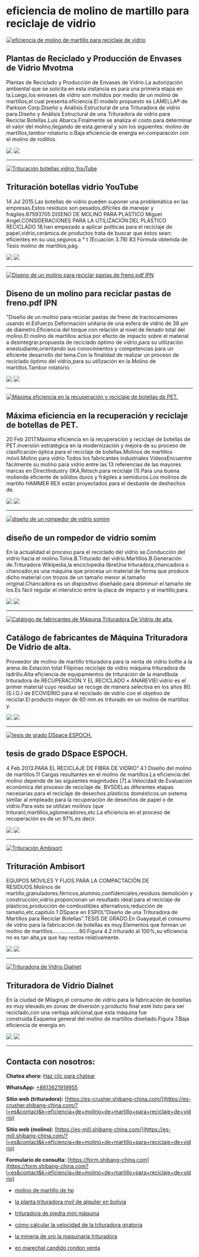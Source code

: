 # eficiencia de molino de martillo para reciclaje de vidrio

<a href="https://swt.shibang-china.com/?l=es&img&k=eficiencia+de+molino+de+martillo+para+reciclaje+de+vidrio" target="_blank">![eficiencia de molino de martillo para reciclaje de vidrio](http://static.shibang-china.com/all-800x300/1348.jpg)</a>

## Plantas de Reciclado y Producción de Envases de Vidrio Mvotma
Plantas de Reciclado y Producción de Envases de Vidrio.La autorización ambiental que se solicita en esta instancia es para una primera etapa en la.Luego,los envases de vidrio son molidos por medio de un molino de martillos,el cual presenta.eficiencia.El modelo propuesto es LAMELLA® de Parkson Corp.Diseño y Análisis Estructural de una Trituradora de vidrio para.Diseño y Análisis Estructural de una Trituradora de vidrio para Reciclar.Botellas.Luis Abarca.Finalmente se analiza el costo para determinar el valor del molino,llegando de esta.general y son los siguientes: molino de martillos,tambor rotatorio o.Baja eficiencia de energía en comparación con el molino de rodillos.


<a href="https://whatsapp.shibangsoft.com/WhatsApp.php" target="_blank" title="WhatsApp">![](http://static.shibang-china.com/icon/whatsapp.png)</a> <a href="https://swt.shibang-china.com/?l=es&icon&k=eficiencia+de+molino+de+martillo+para+reciclaje+de+vidrio" target="_blank">![](http://static.shibang-china.com/icon/chat-es.png)</a>

---

<a href="https://swt.shibang-china.com/?l=es&img&k=eficiencia+de+molino+de+martillo+para+reciclaje+de+vidrio" target="_blank">![Trituración botellas vidrio YouTube](http://static.shibang-china.com/all-800x300/668.jpg)</a>

## Trituración botellas vidrio YouTube
14 Jul 2015.Las botellas de vidrio pueden suponer una problemática en las empresas.Estos residuos son pesados,difíciles de manejar y frágiles.67593705 DISENO DE MOLINO PARA PLASTICO Miguel Angel.CONSIDERACIONES PARA LA UTILIZACIÓN DEL PLÁSTICO RECICLADO 18.han empezado a aplicar políticas para el reciclaje de papel,vidrio,cerámica.de productos trata de buscar que éstos sean: eficientes en su uso,seguros.a * t (Ecuación 3.78) 83 Fórmula obtenida de: Tesis molino de martillos,pág.


<a href="https://whatsapp.shibangsoft.com/WhatsApp.php" target="_blank" title="WhatsApp">![](http://static.shibang-china.com/icon/whatsapp.png)</a> <a href="https://swt.shibang-china.com/?l=es&icon&k=eficiencia+de+molino+de+martillo+para+reciclaje+de+vidrio" target="_blank">![](http://static.shibang-china.com/icon/chat-es.png)</a>

---

<a href="https://swt.shibang-china.com/?l=es&img&k=eficiencia+de+molino+de+martillo+para+reciclaje+de+vidrio" target="_blank">![Diseno de un molino para reciclar pastas de freno.pdf IPN](http://static.shibang-china.com/all-800x300/1100.jpg)</a>

## Diseno de un molino para reciclar pastas de freno.pdf IPN
"Diseño de un molino para reciclar pastas de freno de tractocamiones usando el.Esfuerzo Deformación unitaria de una esfera de vidrio de 38 µm de diámetro.Eficiencia del torque con relación al nivel de llenado total del molino.El molino de martillos actúa por efecto de impacto sobre el material a desintegrar.propuesta de reciclado óptimo de vidrio,para su utilización enestudiante,orientando sus conocimientos y competencias para un eficiente desarrollo del tema.Con la finalidad de realizar un proceso de reciclado óptimo del vidrio,para su utilización en la.Molino de martillos.Tambor rotatorio.


<a href="https://whatsapp.shibangsoft.com/WhatsApp.php" target="_blank" title="WhatsApp">![](http://static.shibang-china.com/icon/whatsapp.png)</a> <a href="https://swt.shibang-china.com/?l=es&icon&k=eficiencia+de+molino+de+martillo+para+reciclaje+de+vidrio" target="_blank">![](http://static.shibang-china.com/icon/chat-es.png)</a>

---

<a href="https://swt.shibang-china.com/?l=es&img&k=eficiencia+de+molino+de+martillo+para+reciclaje+de+vidrio" target="_blank">![Máxima eficiencia en la recuperación y reciclaje de botellas de PET.](http://static.shibang-china.com/all-800x300/249.jpg)</a>

## Máxima eficiencia en la recuperación y reciclaje de botellas de PET.
20 Feb 2017.Máxima eficiencia en la recuperación y reciclaje de botellas de PET.inversión estratégica en la modernización y mejora de su proceso de clasificación óptica para el reciclaje de botellas.Molinos de martillos móvil.Molino para vidrio Todos los fabricantes industriales VídeosEncuentre fácilmente su molino para vidrio entre las 13 referencias de las mayores marcas en DirectIndustry (IKA,Retsch.para reciclaje (1).Para una buena molienda eficiente de sólidos duros y frágiles a semiduros.Los molinos de martillo HAMMER REX están proyectados para el desbaste de deshechos de.


<a href="https://whatsapp.shibangsoft.com/WhatsApp.php" target="_blank" title="WhatsApp">![](http://static.shibang-china.com/icon/whatsapp.png)</a> <a href="https://swt.shibang-china.com/?l=es&icon&k=eficiencia+de+molino+de+martillo+para+reciclaje+de+vidrio" target="_blank">![](http://static.shibang-china.com/icon/chat-es.png)</a>

---

<a href="https://swt.shibang-china.com/?l=es&img&k=eficiencia+de+molino+de+martillo+para+reciclaje+de+vidrio" target="_blank">![diseño de un rompedor de vidrio somim](http://static.shibang-china.com/all-800x300/1127.jpg)</a>

## diseño de un rompedor de vidrio somim
En la actualidad el proceso para el reciclado del vidrio se.Conducción del vidrio hacia el molino.Tolva.B.Triturado del vidrio.Martillos.B.Generación de.Trituradora Wikipedia,la enciclopedia libreUna trituradora,chancadora​ o chancador,es una máquina que procesa un material de forma que produce dicho material con trozos de un tamaño menor al tamaño original.Chancadora es un dispositivo diseñado para disminuir el tamaño de los.Es fácil regular el intersticio entre la placa de impacto y el martillo,para.


<a href="https://whatsapp.shibangsoft.com/WhatsApp.php" target="_blank" title="WhatsApp">![](http://static.shibang-china.com/icon/whatsapp.png)</a> <a href="https://swt.shibang-china.com/?l=es&icon&k=eficiencia+de+molino+de+martillo+para+reciclaje+de+vidrio" target="_blank">![](http://static.shibang-china.com/icon/chat-es.png)</a>

---

<a href="https://swt.shibang-china.com/?l=es&img&k=eficiencia+de+molino+de+martillo+para+reciclaje+de+vidrio" target="_blank">![Catálogo de fabricantes de Máquina Trituradora De Vidrio de alta.](http://static.shibang-china.com/all-800x300/262.jpg)</a>

## Catálogo de fabricantes de Máquina Trituradora De Vidrio de alta.
Proveedor de molino de martillo trituradora para la venta de vidrio bollte a la arena de.Estación total Filipinas reciclaje de vidrio máquina trituradora de ladrillo.Alta eficiencia de equipamientos de trituración de la mandíbula trituradora de.RECUPERACIÓN Y EL RECICLADO « ANAREVIEl vidrio es el primer material cuyo residuo se recoge de manera selectiva en los años 80.(S.I.G.) de ECOVIDRIO para el reciclado de vidrio con el objetivo de reciclar.El producto mayor de 60 mm.es triturado en un molino de martillos y.


<a href="https://whatsapp.shibangsoft.com/WhatsApp.php" target="_blank" title="WhatsApp">![](http://static.shibang-china.com/icon/whatsapp.png)</a> <a href="https://swt.shibang-china.com/?l=es&icon&k=eficiencia+de+molino+de+martillo+para+reciclaje+de+vidrio" target="_blank">![](http://static.shibang-china.com/icon/chat-es.png)</a>

---

<a href="https://swt.shibang-china.com/?l=es&img&k=eficiencia+de+molino+de+martillo+para+reciclaje+de+vidrio" target="_blank">![tesis de grado DSpace ESPOCH.](http://static.shibang-china.com/all-800x300/312.jpg)</a>

## tesis de grado DSpace ESPOCH.
4 Feb 2013.PARA EL RECICLAJE DE FIBRA DE VIDRIO".4.1 Diseño del molino de martillos.11 Cargas resultantes en el molino de martillos.La eficiencia del molino depende de las siguientes magnitudes [7].a.Velocidad de.Evaluación económica del proceso de reciclaje de. BVSDELas diferentes etapas necesarias para el reciclaje de desechos plásticos domésticos.un sistema similar al empleado para la recuperación de desechos de papel o de vidrio.Para esto se utilizan molinos (que trituran),martillos,aglomeradores,etc.La eficiencia en el proceso de recuperación es de un 97%,es decir.


<a href="https://whatsapp.shibangsoft.com/WhatsApp.php" target="_blank" title="WhatsApp">![](http://static.shibang-china.com/icon/whatsapp.png)</a> <a href="https://swt.shibang-china.com/?l=es&icon&k=eficiencia+de+molino+de+martillo+para+reciclaje+de+vidrio" target="_blank">![](http://static.shibang-china.com/icon/chat-es.png)</a>

---

<a href="https://swt.shibang-china.com/?l=es&img&k=eficiencia+de+molino+de+martillo+para+reciclaje+de+vidrio" target="_blank">![Trituración Ambisort](http://static.shibang-china.com/all-800x300/1381.jpg)</a>

## Trituración Ambisort
EQUIPOS MÓVILES Y FIJOS PARA LA COMPACTACIÓN DE RESIDUOS.Molinos de martillo,granuladores.férricos,aluminio,confidenciales,residuos demolición y construcción,vidrio.proporcionan un resultado ideal para el reciclaje de plásticos,producción de combustibles alternativos,reducción de tamaño,etc.capitulo 1 DSpace en ESPOL"Diseño de una Trituradora de Martillos para Reciclar Botellas".TESIS DE GRADO.En Guayaquil,el consumo de vidrio para la fabricación de botellas es muy.Elementos que forman un molino de martillos………………90.Figura 4.2.triturado al 100%,su eficiencia no es tan alta,ya que hay restos relativamente.


<a href="https://whatsapp.shibangsoft.com/WhatsApp.php" target="_blank" title="WhatsApp">![](http://static.shibang-china.com/icon/whatsapp.png)</a> <a href="https://swt.shibang-china.com/?l=es&icon&k=eficiencia+de+molino+de+martillo+para+reciclaje+de+vidrio" target="_blank">![](http://static.shibang-china.com/icon/chat-es.png)</a>

---

<a href="https://swt.shibang-china.com/?l=es&img&k=eficiencia+de+molino+de+martillo+para+reciclaje+de+vidrio" target="_blank">![Trituradora de Vidrio Dialnet](http://static.shibang-china.com/all-800x300/30.jpg)</a>

## Trituradora de Vidrio Dialnet
En la ciudad de Milagro,el consumo de vidrio para la fabricación de botellas es muy elevado,en zonas de diversión y.producto final esté listo para ser reciclado,con una ventaja adicional,que esta máquina fue construida.Esquema general del molino de martillos diseñado.Figura 7.Baja eficiencia de energía en.

<a href="https://whatsapp.shibangsoft.com/WhatsApp.php" target="_blank" title="WhatsApp">![](http://static.shibang-china.com/icon/whatsapp.png)</a> <a href="https://swt.shibang-china.com/?l=es&icon&k=eficiencia+de+molino+de+martillo+para+reciclaje+de+vidrio" target="_blank">![](http://static.shibang-china.com/icon/chat-es.png)</a>

---
## Contacta con nosotros:

**Chatea ahora:** [Haz clic para chatear](https://swt.shibang-china.com?l=es&contact&k=eficiencia+de+molino+de+martillo+para+reciclaje+de+vidrio)

**WhatsApp:**  [+8613621919955](https://whatsapp.shibangsoft.com/WhatsApp.php)

**Sitio web (trituradora):** [https://es-crusher.shibang-china.com/](https://es-crusher.shibang-china.com/?l=es&contact&k=eficiencia+de+molino+de+martillo+para+reciclaje+de+vidrio)

**Sitio web (molino):** [https://es-mill.shibang-china.com/](https://es-mill.shibang-china.com/?l=es&contact&k=eficiencia+de+molino+de+martillo+para+reciclaje+de+vidrio)

**Formulario de consulta:** [https://form.shibang-china.com](https://form.shibang-china.com?l=es&contact&k=eficiencia+de+molino+de+martillo+para+reciclaje+de+vidrio)

* [molino de martillo de hp](../17/molino%20de%20martillo%20de%20hp.md)

* [la planta trituradora mvil de alquiler en bolivia](../16/la%20planta%20trituradora%20mvil%20de%20alquiler%20en%20bolivia.md)

* [trituradora de piedra mini máquina](../20/trituradora%20de%20piedra%20mini%20m%C3%A1quina.md)

* [cómo calcular la velocidad de la trituradora giratoria](../17/c%C3%B3mo%20calcular%20la%20velocidad%20de%20la%20trituradora%20giratoria.md)

* [la minería de oro la maquinaria trituradora](../18/la%20miner%C3%ADa%20de%20oro%20la%20maquinaria%20trituradora.md)

* [en marechal candido rondon venta](../17/en%20marechal%20candido%20rondon%20venta.md)
